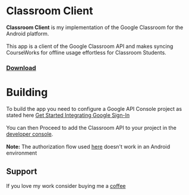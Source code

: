 # Classroom Client
**Classroom Client** is my implementation of the Google Classroom for the Android platform.<br>  
This app is a client of the Google Classroom API and makes syncing CourseWorks for offline usage effortless for Classroom Students.
### [Download](https://github.com/maleeqB/Classroom-Client/raw/master/app/release/classroom%20client.apk)
# Building
To build the app you need to configure a Google API Console project as stated here [Get Started Integrating Google Sign-In](https://developers.google.com/identity/sign-in/android/start-integrating)<br>  
You can then Proceed to add the Classroom API to your project in the [developer console](https://www.console.developers.google.com/).<br>  
**Note:** The authorization flow used [here](https://developers.google.com/classroom/quickstart/java) doesn't work in an Android environment
## Support
If you love my work consider buying me a [coffee](https://www.buymeacoffee.com/maleeqB)
